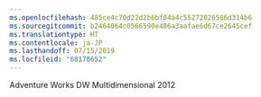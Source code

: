 ```yaml
---
ms.openlocfilehash: 485ce4c70d22d2b6bf84a4c55272026586d314b6
ms.sourcegitcommit: b2464064c0566590e486a3aafae6d67ce2645cef
ms.translationtype: HT
ms.contentlocale: ja-JP
ms.lasthandoff: 07/15/2019
ms.locfileid: "68178652"
---
```

  Adventure Works DW Multidimensional 2012
   